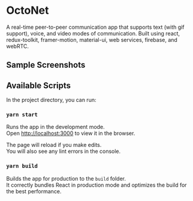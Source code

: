 # OctoNet
A real-time peer-to-peer communication app that supports text (with gif support), voice, and video modes of communication. Built using react, redux-toolkit, framer-motion, material-ui, web services, firebase, and webRTC. <br/>

## Sample Screenshots

## Available Scripts

In the project directory, you can run:

### `yarn start`

Runs the app in the development mode.<br />
Open [http://localhost:3000](http://localhost:3000) to view it in the browser.

The page will reload if you make edits.<br />
You will also see any lint errors in the console.

### `yarn build`

Builds the app for production to the `build` folder.<br />
It correctly bundles React in production mode and optimizes the build for the best performance.
